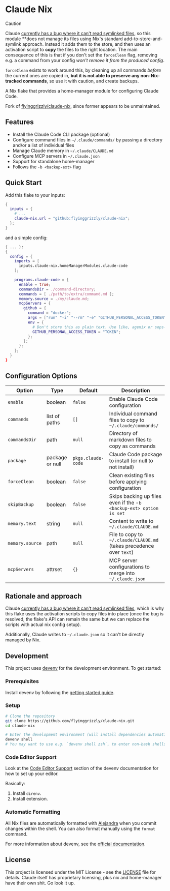 # Claude Nix

>[!CAUTION]
> Claude [currently has a bug where it can't read symlinked files](https://github.com/anthropics/claude-code/issues/764),
> so this module **does not manage its files using Nix's standard add-to-store-and-symlink approach. Instead it adds
> them to the store, and then uses an activation script to **copy** the files to the right location. The main
> consequence of this is that if you don't set the `forceClean` flag, removing e.g. a command from your config *won't
> remove it from the produced config*.
>
> `forceClean` exists to work around this, by cleaning up all commands *before* the current ones are copied in, **but it
> is not able to preserve any non-Nix-tracked commands**, so use it with caution, and create backups.

A Nix flake that provides a home-manager module for configuring Claude Code.

Fork of [flyinggrizzly/claude-nix](https://github.com/flyinggrizzly/claude-nix), since former appears
to be unmaintained.

## Features

- Install the Claude Code CLI package (optional)
- Configure command files in `~/.claude/commands/` by passing a directory and/or a list of individual files
- Manage Claude memory in `~/.claude/CLAUDE.md`
- Configure MCP servers in `~/.claude.json`
- Support for standalone home-manager
- Follows the `-b <backup-ext>` flag

## Quick Start

Add this flake to your inputs:

```nix
{
  inputs = {
    # ...
    claude-nix.url = "github:flyinggrizzly/claude-nix";
  };
}
```

and a simple config:

```nix
{ ... }:
{
  config = {
    imports = [
      inputs.claude-nix.homeManagerModules.claude-code
    ];

    programs.claude-code = {
      enable = true;
      commandsDir = ./command-directory;
      commands = [ ./path/to/extra/command.md ];
      memory.source = ./my/claude.md;
      mcpServers = {
        github = {
          command = "docker";
          args = ["run" "-i" "--rm" "-e" "GITHUB_PERSONAL_ACCESS_TOKEN" "ghcr.io/github/github-mcp-server"];
          env = {
            # Don't store this as plain text. Use like, agenix or sops-nix or sumthing
            GITHUB_PERSONAL_ACCESS_TOKEN = "TOKEN";
          };
        };
      };
    };
  }
}
```

## Configuration Options

| Option          | Type            | Default            | Description                                                          |
| --------------- | --------------- | ------------------ | -------------------------------------------------------------------- |
| `enable`        | boolean         | `false`            | Enable Claude Code configuration                                     |
| `commands`      | list of paths   | `[]`               | Individual command files to copy to `~/.claude/commands/`            |
| `commandsDir`   | path            | `null`             | Directory of markdown files to copy as commands                      |
| `package`       | package or null | `pkgs.claude-code` | Claude Code package to install (or null to not install)              |
| `forceClean`    | boolean         | `false`            | Clean existing files before applying configuration                   |
| `skipBackup`    | boolean         | `false`            | Skips backing up files even if the -`b <backup-ext> option is set`   |
| `memory.text`   | string          | `null`             | Content to write to `~/.claude/CLAUDE.md`                            |
| `memory.source` | path            | `null`             | File to copy to `~/.claude/CLAUDE.md` (takes precedence over `text`) |
| `mcpServers`    | attrset         | `{}`               | MCP server configurations to merge into `~/.claude.json`             |


## Rationale and approach

Claude [currently has a bug where it can't read symlinked files](https://github.com/anthropics/claude-code/issues/764),
which is why this flake uses the activation scripts to copy files into place (once the bug is resolved, the flake's API
can remain the same but we can replace the scripts with actual nix config setup).

Additionally, Claude writes to `~/.claude.json` so it can't be directly managed by Nix.

## Development

This project uses [devenv](https://devenv.sh) for the development environment. To get started:

### Prerequisites

Install devenv by following the [getting started guide](https://devenv.sh/getting-started/).

### Setup

```bash
# Clone the repository
git clone https://github.com/flyinggrizzly/claude-nix.git
cd claude-nix

# Enter the development environment (will install dependencies automatically)
devenv shell
# You may want to use e.g. `devenv shell zsh`, to enter non-bash shells.
```

### Code Editor Support

Look at the [Code Editor Support](https://devenv.sh/editor-support/vscode/) section of the
devenv documentation for how to set up your editor.

Basically:

1. Install `direnv`.
2. Install extension.

### Automatic Formatting

All Nix files are automatically formatted with [Alejandra](https://github.com/kamadorueda/alejandra) when you commit changes within the shell. You can also format manually using the `format` command.

For more information about devenv, see the [official documentation](https://devenv.sh).

## License

This project is licensed under the MIT License - see the [LICENSE](LICENSE) file for details. Claude itself has
proprietary licensing, plus nix and home-manager have their own shit. Go look it up.
